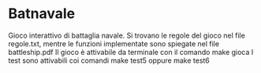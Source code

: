 # Batnavale
Gioco interattivo di battaglia navale. Si trovano le regole del gioco nel file regole.txt, mentre le funzioni implementate sono spiegate nel file battleship.pdf
Il gioco è attivabile da terminale con il comando make gioca
I test sono attivabili coi comandi make test5 oppure make test6
